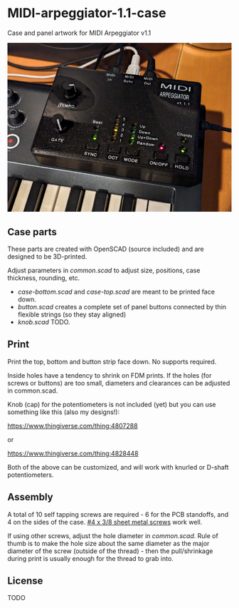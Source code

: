 # MIDI-arpeggiator-1.1-case
Case and panel artwork for MIDI Arpeggiator v1.1

![Photo of case](images/ArpeggiatorV1.1.1-photo.jpg)

## Case parts

These parts are created with OpenSCAD (source included) and are designed to be 3D-printed.

Adjust parameters in *common.scad* to adjust size, positions, case thickness, rounding, etc.

* *case-bottom.scad* and *case-top.scad* are meant to be printed face down.
* *button.scad* creates a complete set of panel buttons connected by thin flexible strings (so they stay aligned)
* *knob.scad* TODO.

## Print

Print the top, bottom and button strip face down. No supports required.

Inside holes have a tendency to shrink on FDM prints. If the holes (for screws or buttons) are too small, diameters and clearances can be adjusted in common.scad.

Knob (cap) for the potentiometers is not included (yet) but you can use something like this (also my designs!):

https://www.thingiverse.com/thing:4807288

or

https://www.thingiverse.com/thing:4828448

Both of the above can be customized, and will work with knurled or D-shaft potentiometers.


## Assembly

A total of 10 self tapping screws are required - 6 for the PCB standoffs, and 4 on the sides of the case. [#4 x 3/8 sheet metal screws](https://www.boltdepot.com/Product-Details.aspx?product=5436) work well.

If using other screws, adjust the hole diameter in *common.scad*. Rule of thumb is to make the hole size about the same diameter
as the major diameter of the screw (outside of the thread) - then the pull/shrinkage during print is usually enough for the thread to grab into.


## License

TODO
